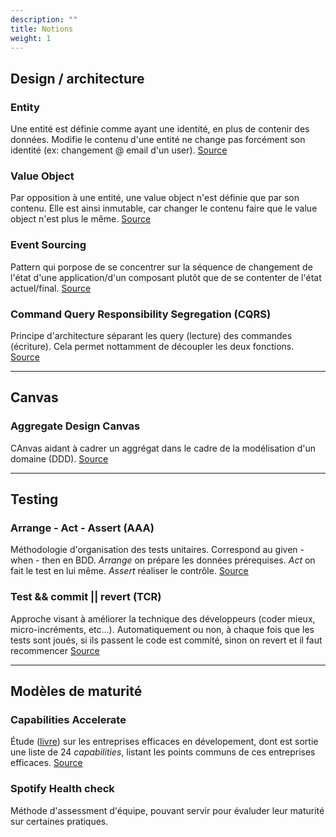 ```yaml
---
description: ""
title: Notions
weight: 1
---
```


## Design / architecture
### Entity
Une entité est définie comme ayant une identité, en plus de contenir des données. Modifie le contenu d'une entité ne change pas forcément son identité (ex: changement @ email d'un user). [Source](http://www.informatix.fr/articles/conception/valueobject-qu-est-ce-que-c-est-192)

### Value Object
Par opposition à une entité, une value object n'est définie que par son contenu. Elle est ainsi inmutable, car changer le contenu faire que le value object n'est plus le même. [Source](https://martinfowler.com/bliki/ValueObject.html)

### Event Sourcing
Pattern qui porpose de se concentrer sur la séquence de changement de l'état d'une application/d'un composant plutôt que de se contenter de l'état actuel/final. [Source](https://blog.engineering.publicissapient.fr/2017/01/16/event-sourcing-comprendre-les-bases-dun-systeme-evenementiel/#:~:text=Qu'est%2Dce%20que%20l,%C3%A9tat%20o%C3%B9%20elle%20se%20trouve.)

### Command Query Responsibility Segregation (CQRS)
Principe d'architecture séparant les query (lecture) des commandes (écriture). Cela permet nottamment de découpler les deux fonctions. [Source](https://www.insidegroup.fr/actualites/cqrs/)

---

## Canvas
### Aggregate Design Canvas
CAnvas aidant à cadrer un aggrégat dans le cadre de la modélisation d'un domaine (DDD). [Source](https://github.com/ddd-crew/aggregate-design-canvas)

---

## Testing
### Arrange - Act - Assert (AAA)
Méthodologie d'organisation des tests unitaires. Correspond au given - when - then en BDD. *Arrange* on prépare les données prérequises. *Act* on fait le test en lui même. *Assert* réaliser le contrôle. [Source](https://automationpanda.com/2020/07/07/arrange-act-assert-a-pattern-for-writing-good-tests/)

### Test && commit || revert (TCR)
Approche visant à améliorer la technique des développeurs (coder mieux, micro-incréments, etc...). Automatiquement ou non, à chaque fois que les tests sont joués, si ils passent le code est commité, sinon on revert et il faut recommencer [Source](https://blog.myagilepartner.fr/index.php/2019/02/18/tests-tcr-test-commit-revert/)

---

## Modèles de maturité
### Capabilities Accelerate
Étude ([livre](https://www.oreilly.com/library/view/accelerate/9781457191435/)) sur les entreprises efficaces en dévelopement, dont est sortie une liste de 24 *capabilities*, listant les points communs de ces entreprises efficaces. [Source](https://devopsefficiency.com/matrices.html)

### Spotify Health check
Méthode d'assessment d'équipe, pouvant servir pour évaluder leur maturité sur certaines pratiques.
